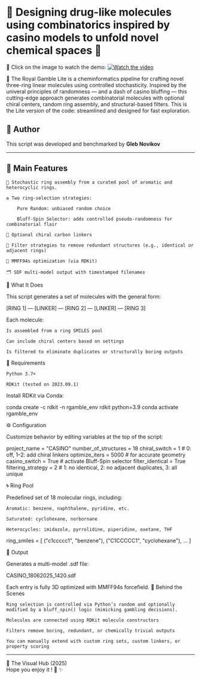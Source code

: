 # 🎰 Designing drug-like molecules using combinatorics inspired by casino models to unfold novel chemical spaces 💊  

🎥 Click on the image to watch the demo:
[![Watch the video](https://img.youtube.com/vi/gc762D6thsg/maxresdefault.jpg)](https://www.youtube.com/watch?v=gc762D6thsg)

🎲 The Royal Gamble Lite is a cheminformatics pipeline for crafting novel three-ring linear molecules using controlled stochasticity. Inspired by the univeral principles of randomness — and a dash of casino bluffing — this cutting-edge approach generates combinatorial molecules with optional chiral centers, random ring assembly, and structural-based filters. This is the Lite version of the code: streamlined and designed for fast exploration.

## 👤 Author

This script was developed and benchmarked by **Gleb Novikov**

---

## 🚀 Main Features

    🎲 Stochastic ring assembly from a curated pool of aromatic and heterocyclic rings.

    ♻️ Two ring-selection strategies:

        Pure Random: unbiased random choice

        Bluff-Spin Selector: adds controlled pseudo-randomness for combinatorial flair

    💫 Optional chiral carbon linkers

    🧹 Filter strategies to remove redundant structures (e.g., identical or adjacent rings)

    🧪 MMFF94s optimization (via RDKit)

    🗂️ SDF multi-model output with timestamped filenames

🧬 What It Does

This script generates a set of molecules with the general form:

[RING 1] — [LINKER] — [RING 2] — [LINKER] — [RING 3]

Each molecule:

    Is assembled from a ring SMILES pool

    Can include chiral centers based on settings

    Is filtered to eliminate duplicates or structurally boring outputs

🔧 Requirements

    Python 3.7+

    RDKit (tested on 2023.09.1)

Install RDKit via Conda:

conda create -c rdkit -n rgamble_env rdkit python=3.9
conda activate rgamble_env

⚙️ Configuration

Customize behavior by editing variables at the top of the script:

project_name = "CASINO"
number_of_structures = 18
chiral_switch = 1           # 0: off, 1–2: add chiral linkers
optimize_iters = 5000       # for accurate geometry
casino_switch = True        # activate Bluff-Spin selector
filter_identical = True
filtering_strategy = 2      # 1: no identical, 2: no adjacent duplicates, 3: all unique

🌀 Ring Pool

Predefined set of 18 molecular rings, including:

    Aromatic: benzene, naphthalene, pyridine, etc.

    Saturated: cyclohexane, norbornane

    Heterocycles: imidazole, pyrrolidine, piperidine, oxetane, THF

ring_smiles = [
  ("c1ccccc1", "benzene"),
  ("C1CCCCC1", "cyclohexane"),
  ...
]

📂 Output

Generates a multi-model .sdf file:

CASINO_18062025_1420.sdf

Each entry is fully 3D optimized with MMFF94s forcefield.
🧠 Behind the Scenes

    Ring selection is controlled via Python’s random and optionally modified by a bluff_spin() logic (mimicking gambling decisions).

    Molecules are connected using RDKit molecule constructors

    Filters remove boring, redundant, or chemically trivial outputs

    You can manually extend with custom ring sets, custom linkers, or property scoring

---
👤 The Visual Hub (2025)  
Hope you enjoy it ! 🧡 ✨

